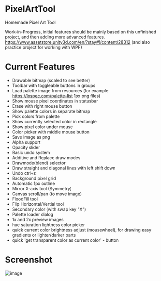 # PixelArtTool
Homemade Pixel Art Tool

Work-in-Progress, initial features should be mainly based on this unfinished project, and then adding more advanced features.
https://www.assetstore.unity3d.com/en/?stay#!/content/28312
(and also practice project for working with WPF)

# Current Features
- Drawable bitmap (scaled to see better)
- Toolbar with toggleable buttons in groups
- Load palette image from resources (for example https://lospec.com/palette-list 1px png files)
- Show mouse pixel coordinates in statusbar
- Erase with right mouse button
- Show palette colors in separate bitmap
- Pick colors from palette
- Show currently selected color in rectangle
- Show pixel color under mouse
- Color picker with middle mouse button
- Save image as png
- Alpha support
- Opacity slider
- Basic undo system
- Additive and Replace draw modes
- Drawmode(blend) selector
- Draw straight and diagonal lines with left shift down
- Undo ctrl+z
- Background pixel grid
- Automatic 1px outline
- Mirror X-axis tool (Symmetry)
- Canvas scroll/pan (to move image)
- FloodFill tool
- Flip Horizontal/Vertial tool
- Secondary color (with swap key "X")
- Palette loader dialog
- 1x and 2x preview images
- hue saturation lightness color picker
- quick current color brightness adjust (mousewheel), for drawing easy gradients or lighter/darker parts
- quick 'get transparent color as current color' - button

# Screenshot
![image](https://user-images.githubusercontent.com/5438317/52905332-704f0280-3241-11e9-9535-d570d8cea184.png)




